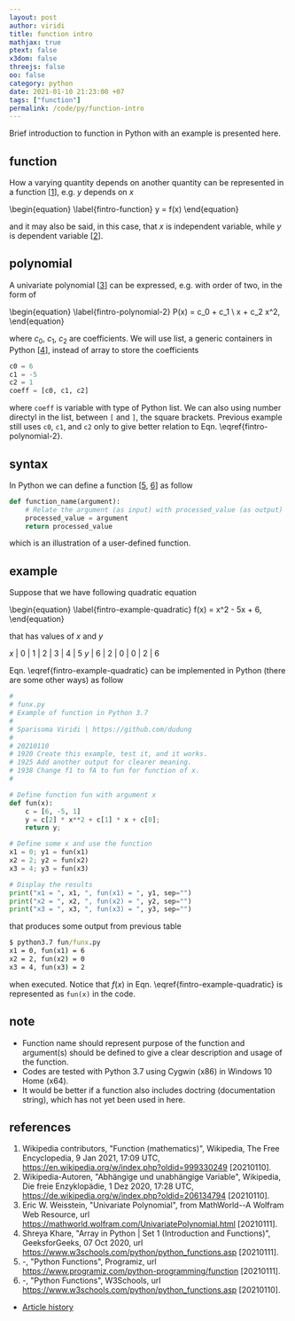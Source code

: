```yaml
---
layout: post
author: viridi
title: function intro
mathjax: true
ptext: false
x3dom: false
threejs: false
oo: false
category: python
date: 2021-01-10 21:23:00 +07
tags: ["function"]
permalink: /code/py/function-intro
---
```

Brief introduction to function in Python with an example is presented here.


## function
How a varying quantity depends on another quantity can be represented in a function [[1](#ref1)], e.g. $y$ depends on $x$

\begin{equation}
\label{fintro-function}
y = f(x)
\end{equation}

and it may also be said, in this case, that $x$ is independent variable, while $y$ is dependent variable [[2](#ref2)].


## polynomial
A univariate polynomial [[3](#ref3)] can be expressed, e.g. with order of two, in the form of

\begin{equation}
\label{fintro-polynomial-2}
P(x) = c_0 + c_1 \ x + c_2 x^2,
\end{equation}

where $c_0$, $c_1$, $c_2$ are coefficients. We will use list, a generic containers in Python [[4](#ref4)], instead of array to store the coefficients

```python
c0 = 6
c1 = -5
c2 = 1
coeff = [c0, c1, c2]
```

where `coeff` is variable with type of Python list. We can also using number directyl in the list, between `[` and `]`, the square brackets. Previous example still uses `c0`, `c1`, and `c2` only to give better relation to Eqn. \eqref{fintro-polynomial-2}.


## syntax
In Python we can define a function [[5](#re5), [6](#re6)] as follow

```python
def function_name(argument):
	# Relate the argument (as input) with processed_value (as output)
	processed_value = argument
	return processed_value
```

which is an illustration of a user-defined function.


## example
Suppose that we have following quadratic equation

\begin{equation}
\label{fintro-example-quadratic}
f(x) = x^2 - 5x + 6,
\end{equation}

that has values of $x$ and $y$

$x$ | 0 | 1 | 2 | 3 | 4 | 5
$y$ | 6 | 2 | 0 | 0 | 2 | 6

Eqn. \eqref{fintro-example-quadratic} can be implemented in Python (there are some other ways) as follow

```python
# 
# funx.py
# Example of function in Python 3.7
#
# Sparisoma Viridi | https://github.com/dudung
# 
# 20210110
# 1920 Create this example, test it, and it works.
# 1925 Add another output for clearer meaning.
# 1938 Change f1 to fA to fun for function of x.
#

# Define function fun with argument x
def fun(x):
	c = [6, -5, 1]
	y = c[2] * x**2 + c[1] * x + c[0];
	return y;

# Define some x and use the function
x1 = 0; y1 = fun(x1)
x2 = 2; y2 = fun(x2)
x3 = 4; y3 = fun(x3)

# Display the results
print("x1 = ", x1, ", fun(x1) = ", y1, sep="")
print("x2 = ", x2, ", fun(x2) = ", y2, sep="")
print("x3 = ", x3, ", fun(x3) = ", y3, sep="")
```

that produces some output from previous table

```cmd
$ python3.7 fun/funx.py
x1 = 0, fun(x1) = 6
x2 = 2, fun(x2) = 0
x3 = 4, fun(x3) = 2
```

when executed. Notice that $f(x)$ in Eqn. \eqref{fintro-example-quadratic} is represented as `fun(x)` in the code.


## note
+ Function name should represent purpose of the function and argument(s) should be defined to give a clear description and usage of the function.
+ Codes are tested with Python 3.7 using Cygwin (x86) in Windows 10 Home (x64).
+ It would be better if a function also includes doctring (documentation string), which has not yet been used in here.


## references
1. <a name="ref1"></a>Wikipedia contributors, "Function (mathematics)", Wikipedia, The Free Encyclopedia, 9 Jan 2021, 17:09 UTC, <https://en.wikipedia.org/w/index.php?oldid=999330249> [20210110].
2. <a name="ref2"></a>Wikipedia-Autoren, "Abhängige und unabhängige Variable", Wikipedia, Die freie Enzyklopädie, 1 Dez 2020, 17:28 UTC, <https://de.wikipedia.org/w/index.php?oldid=206134794> [20210110].
3. <a name="ref3"></a>Eric W. Weisstein,  "Univariate Polynomial", from MathWorld--A Wolfram Web Resource, url <https://mathworld.wolfram.com/UnivariatePolynomial.html> [20210111].
4. <a name="ref4"></a>Shreya Khare, "Array in Python \| Set 1 (Introduction and Functions)", GeeksforGeeks, 07 Oct 2020, url <https://www.w3schools.com/python/python_functions.asp> [20210111].
5. <a name="ref5"></a>-, "Python Functions", Programiz, url <https://www.programiz.com/python-programming/function> [20210111].
6. <a name="ref6"></a>-, "Python Functions", W3Schools, url <https://www.w3schools.com/python/python_functions.asp> [20210110].

+ [Article history](https://github.com/butiran/butiran.github.io/commits/master/_posts/code/py/2021-01-10-function-intro.md)
